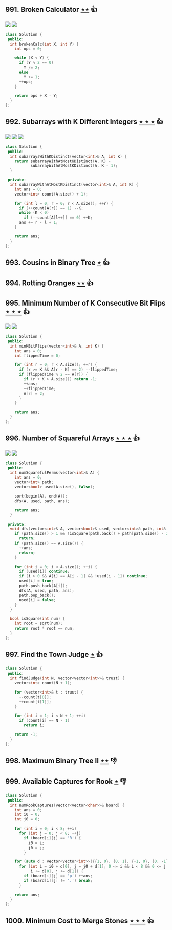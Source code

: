 ## 991. Broken Calculator [$\star\star$](https://leetcode.com/problems/broken-calculator) :thumbsup:

![](https://img.shields.io/badge/-Greedy-0B346E.svg?style=flat-square) ![](https://img.shields.io/badge/-Math-434343.svg?style=flat-square)

```cpp
class Solution {
 public:
  int brokenCalc(int X, int Y) {
    int ops = 0;

    while (X < Y) {
      if (Y % 2 == 0)
        Y /= 2;
      else
        Y += 1;
      ++ops;
    }

    return ops + X - Y;
  }
};
```

## 992. Subarrays with K Different Integers [$\star\star\star$](https://leetcode.com/problems/subarrays-with-k-different-integers) :thumbsup:

![](https://img.shields.io/badge/-Hash%20Table-7BA23F.svg?style=flat-square) ![](https://img.shields.io/badge/-Sliding%20Window-1E88A8.svg?style=flat-square) ![](https://img.shields.io/badge/-Two%20Pointers-2EA9DF.svg?style=flat-square)

```cpp
class Solution {
 public:
  int subarraysWithKDistinct(vector<int>& A, int K) {
    return subarrayWithAtMostKDistinct(A, K) -
           subarrayWithAtMostKDistinct(A, K - 1);
  }

 private:
  int subarrayWithAtMostKDistinct(vector<int>& A, int K) {
    int ans = 0;
    vector<int> count(A.size() + 1);

    for (int l = 0, r = 0; r < A.size(); ++r) {
      if (++count[A[r]] == 1) --K;
      while (K < 0)
        if (--count[A[l++]] == 0) ++K;
      ans += r - l + 1;
    }

    return ans;
  }
};
```

## 993. Cousins in Binary Tree [$\star$](https://leetcode.com/problems/cousins-in-binary-tree) :thumbsup:

## 994. Rotting Oranges [$\star\star$](https://leetcode.com/problems/rotting-oranges) :thumbsup:

## 995. Minimum Number of K Consecutive Bit Flips [$\star\star\star$](https://leetcode.com/problems/minimum-number-of-k-consecutive-bit-flips) :thumbsup:

![](https://img.shields.io/badge/-Greedy-0B346E.svg?style=flat-square) ![](https://img.shields.io/badge/-Sliding%20Window-1E88A8.svg?style=flat-square)

```cpp
class Solution {
 public:
  int minKBitFlips(vector<int>& A, int K) {
    int ans = 0;
    int flippedTime = 0;

    for (int r = 0; r < A.size(); ++r) {
      if (r >= K && A[r - K] == 2) --flippedTime;
      if (flippedTime % 2 == A[r]) {
        if (r + K > A.size()) return -1;
        ++ans;
        ++flippedTime;
        A[r] = 2;
      }
    }

    return ans;
  }
};
```

## 996. Number of Squareful Arrays [$\star\star\star$](https://leetcode.com/problems/number-of-squareful-arrays) :thumbsup:

![](https://img.shields.io/badge/-Backtracking-D0104C.svg?style=flat-square) ![](https://img.shields.io/badge/-Math-434343.svg?style=flat-square)

```cpp
class Solution {
 public:
  int numSquarefulPerms(vector<int>& A) {
    int ans = 0;
    vector<int> path;
    vector<bool> used(A.size(), false);

    sort(begin(A), end(A));
    dfs(A, used, path, ans);

    return ans;
  }

 private:
  void dfs(vector<int>& A, vector<bool>& used, vector<int>& path, int& ans) {
    if (path.size() > 1 && !isSquare(path.back() + path[path.size() - 2]))
      return;
    if (path.size() == A.size()) {
      ++ans;
      return;
    }

    for (int i = 0; i < A.size(); ++i) {
      if (used[i]) continue;
      if (i > 0 && A[i] == A[i - 1] && !used[i - 1]) continue;
      used[i] = true;
      path.push_back(A[i]);
      dfs(A, used, path, ans);
      path.pop_back();
      used[i] = false;
    }
  }

  bool isSquare(int num) {
    int root = sqrt(num);
    return root * root == num;
  }
};
```

## 997. Find the Town Judge [$\star$](https://leetcode.com/problems/find-the-town-judge) :thumbsup:

```cpp
class Solution {
 public:
  int findJudge(int N, vector<vector<int>>& trust) {
    vector<int> count(N + 1);

    for (vector<int>& t : trust) {
      --count[t[0]];
      ++count[t[1]];
    }

    for (int i = 1; i < N + 1; ++i)
      if (count[i] == N - 1)
        return i;

    return -1;
  }
};
```

## 998. Maximum Binary Tree II [$\star\star$](https://leetcode.com/problems/maximum-binary-tree-ii) :thumbsdown:

## 999. Available Captures for Rook [$\star$](https://leetcode.com/problems/available-captures-for-rook) :thumbsdown:

```cpp
class Solution {
 public:
  int numRookCaptures(vector<vector<char>>& board) {
    int ans = 0;
    int i0 = 0;
    int j0 = 0;

    for (int i = 0; i < 8; ++i)
      for (int j = 0; j < 8; ++j)
        if (board[i][j] == 'R') {
          i0 = i;
          j0 = j;
        }

    for (auto d : vector<vector<int>>({{1, 0}, {0, 1}, {-1, 0}, {0, -1}}))
      for (int i = i0 + d[0], j = j0 + d[1]; 0 <= i && i < 8 && 0 <= j && j < 8;
           i += d[0], j += d[1]) {
        if (board[i][j] == 'p') ++ans;
        if (board[i][j] != '.') break;
      }

    return ans;
  }
};
```

## 1000. Minimum Cost to Merge Stones [$\star\star\star$](https://leetcode.com/problems/minimum-cost-to-merge-stones) :thumbsup:
